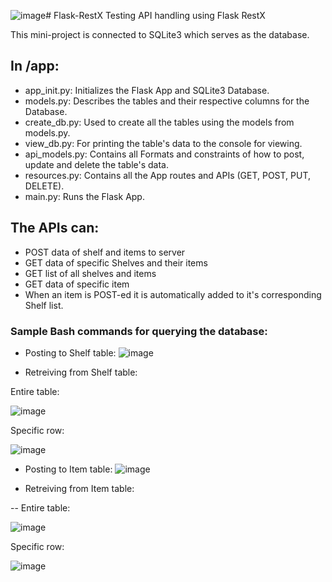 ![image](https://github.com/user-attachments/assets/9cab0de3-8b73-4448-8c0c-59b7b99f2444)# Flask-RestX
Testing API handling using Flask RestX

This mini-project is connected to SQLite3 which serves as the database.

## In /app:
- app_init.py: Initializes the Flask App and SQLite3 Database.
- models.py: Describes the tables and their respective columns for the Database.
- create_db.py: Used to create all the tables using the models from models.py.
- view_db.py: For printing the table's data to the console for viewing.
- api_models.py: Contains all Formats and constraints of how to post, update and delete the table's data.
- resources.py: Contains all the App routes and APIs (GET, POST, PUT, DELETE).
- main.py: Runs the Flask App.

## The APIs can:
- POST data of shelf and items to server
- GET data of specific Shelves and their items
- GET list of all shelves and items
- GET data of specific item
- When an item is POST-ed it is automatically added to it's corresponding Shelf list.

### Sample Bash commands for querying the database:
- Posting to Shelf table:
![image](https://github.com/user-attachments/assets/176a784a-88cc-4abb-85e1-0e7fee16befc)

- Retreiving from Shelf table:
  
Entire table:

![image](https://github.com/user-attachments/assets/29423c42-cd6b-47f5-b1f2-29faca6d44d9)

Specific row:

![image](https://github.com/user-attachments/assets/dc520cd7-6f4b-4566-a123-5a55e2e9e44a)


- Posting to Item table:
![image](https://github.com/user-attachments/assets/f6d1ead7-b272-4b72-b188-88a57fae9aaa)

- Retreiving from Item table:

-- Entire table:

![image](https://github.com/user-attachments/assets/e2da530c-bf68-4d7b-b529-674d712946e7)

Specific row:

![image](https://github.com/user-attachments/assets/e38edf15-f0cd-4147-90f8-ef66bd24a6ac)


